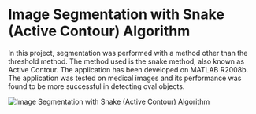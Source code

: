 # Image Segmentation with Snake (Active Contour) Algorithm

In this project, segmentation was performed with a method other than the threshold method. The method used is the snake method, also known as Active Contour. The application has been developed on MATLAB R2008b.
The application was tested on medical images and its performance was found to be more successful in detecting oval objects.

![Image Segmentation with Snake (Active Contour) Algorithm](https://github.com/bulentsiyah/Image-Segmentation-with-Snake-Active-Contour-Algorithm/blob/master/Image%20Segmentation%20with%20Snake%20(Active%20Contour)%20Algorithm.PNG)
